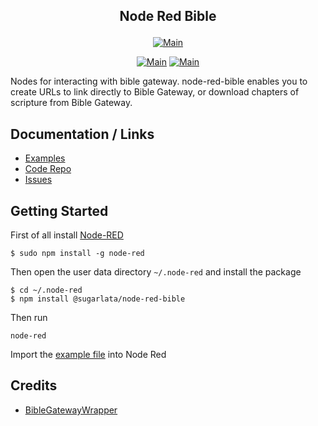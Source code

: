 ## <p align="center">Node Red Bible</p>
<p align="center"><a target="_blank" rel="noopener noreferrer" href="https://www.npmjs.com/package/@sugarlata/node-red-bible"><img src="https://img.shields.io/npm/v/@sugarlata/node-red-bible.svg" alt="Main" style="max-width: 100%;"></a></p>

<p align="center">
<a target="_blank" rel="noopener noreferrer" href="https://github.com/sugarlata/node-red-contrib-bible-gateway/tree/main"><img src="https://github.com/sugarlata/node-red-contrib-bible-gateway/actions/workflows/main-test.yml/badge.svg?branch=main" alt="Main" style="max-width: 100%;"></a>
<a target="_blank" rel="noopener noreferrer" href="https://github.com/sugarlata/node-red-contrib-bible-gateway/tree/develop"><img src="https://github.com/sugarlata/node-red-contrib-bible-gateway/actions/workflows/develop-test.yml/badge.svg?branch=develop" alt="Main" style="max-width: 100%;"></a>
</p>

Nodes for interacting with bible gateway. node-red-bible enables you to create URLs to link directly to Bible Gateway, or download chapters of scripture from Bible Gateway.


## Documentation / Links

- [Examples](https://github.com/sugarlata/node-red-contrib-bible-gateway/tree/main/examples)
- [Code Repo](https://github.com/sugarlata/node-red-contrib-bible-gateway)
- [Issues](https://github.com/sugarlata/node-red-contrib-bible-gateway/issues)

## Getting Started

First of all install [Node-RED](http://nodered.org/docs/getting-started/installation)

```
$ sudo npm install -g node-red
```

Then open  the user data directory  `~/.node-red`  and install the package

```
$ cd ~/.node-red
$ npm install @sugarlata/node-red-bible
```

Then run

```
node-red
```

Import the [example file]() into Node Red

## Credits

- [BibleGatewayWrapper](https://github.com/azumbro/BibleGatewayWrapper)